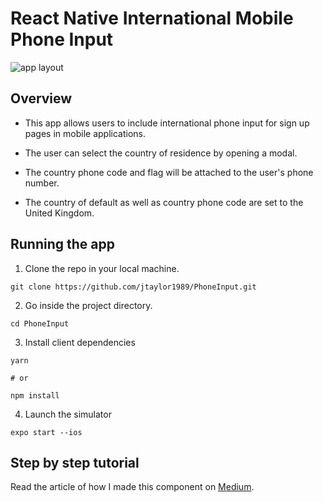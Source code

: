 # React Native International Mobile Phone Input

![app layout](https://user-images.githubusercontent.com/26605247/54213787-e8c18000-44dc-11e9-9161-caf7058a0bfd.png)

## Overview

* This app allows users to include international phone input for sign up pages in mobile applications.

* The user can select the country of residence by opening a modal.

* The country phone code and flag will be attached to the user's phone number.

* The country of default as well as country phone code are set to the United Kingdom.

## Running the app

1. Clone the repo in your local machine.

```git clone https://github.com/jtaylor1989/PhoneInput.git```

2. Go inside the project directory.

```cd PhoneInput```

3. Install client dependencies

```
yarn

# or

npm install
```

4. Launch the simulator

```expo start --ios```

## Step by step tutorial

Read the article of how I made this component on [Medium](https://bit.ly/2sbdNIE).
